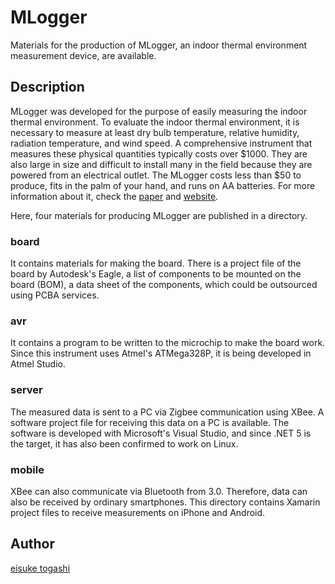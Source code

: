 # MLogger

Materials for the production of MLogger, an indoor thermal environment measurement device, are available.

## Description

MLogger was developed for the purpose of easily measuring the indoor thermal environment.
To evaluate the indoor thermal environment, it is necessary to measure at least dry bulb temperature, relative humidity, radiation temperature, and wind speed.
A comprehensive instrument that measures these physical quantities typically costs over $1000. They are also large in size and difficult to install many in the field because they are powered from an electrical outlet.
The MLogger costs less than $50 to produce, fits in the palm of your hand, and runs on AA batteries.
For more information about it, check the [paper](https://www.jstage.jst.go.jp/article/aijt/28/68/28_267/_article/-char/ja) and [website](https://www.hvacsimulator.net/mlogger).

Here, four materials for producing MLogger are published in a directory.

### board
It contains materials for making the board.
There is a project file of the board by Autodesk's Eagle, a list of components to be mounted on the board (BOM), a data sheet of the components, which could be outsourced using PCBA services.

### avr
It contains a program to be written to the microchip to make the board work.
Since this instrument uses Atmel's ATMega328P, it is being developed in Atmel Studio.

### server
The measured data is sent to a PC via Zigbee communication using XBee.
A software project file for receiving this data on a PC is available.
The software is developed with Microsoft's Visual Studio, and since .NET 5 is the target, it has also been confirmed to work on Linux.

### mobile
XBee can also communicate via Bluetooth from 3.0.
Therefore, data can also be received by ordinary smartphones.
This directory contains Xamarin project files to receive measurements on iPhone and Android.

## Author

[eisuke togashi](https:www.hvacsimulator.net)
